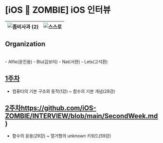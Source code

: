 # [iOS 🧟 ZOMBIE] iOS 인터뷰

 ![좀비사과 (2)](https://github.com/iOS-ZOMBIE/INTERVIEW/assets/102133961/a46dbd9e-ac9d-4050-92e1-bec07a7514a4) | ![스스로](https://github.com/iOS-ZOMBIE/INTERVIEW/assets/102133961/82129229-0287-49d7-bbca-6c9be1637287)| 
----- | ----- 


## Organization
<br>
- Alfie(윤진용)
- Blu(김보미)
- Nat(서현)
- Lets(고석환)

## [1주차](https://github.com/iOS-ZOMBIE/INTERVIEW/blob/main/FirstWeek.md)
- 컴퓨터의 기본 구조와 동작(1강) ~ 함수의 기본 개념(28강)

## [2주차](https://github.com/iOS-ZOMBIE/INTERVIEW/blob/main/SecondWeek.md)https://github.com/iOS-ZOMBIE/INTERVIEW/blob/main/SecondWeek.md)
- 함수의 응용(29강) ~ 열거형의 unknown 키워드(59강)

